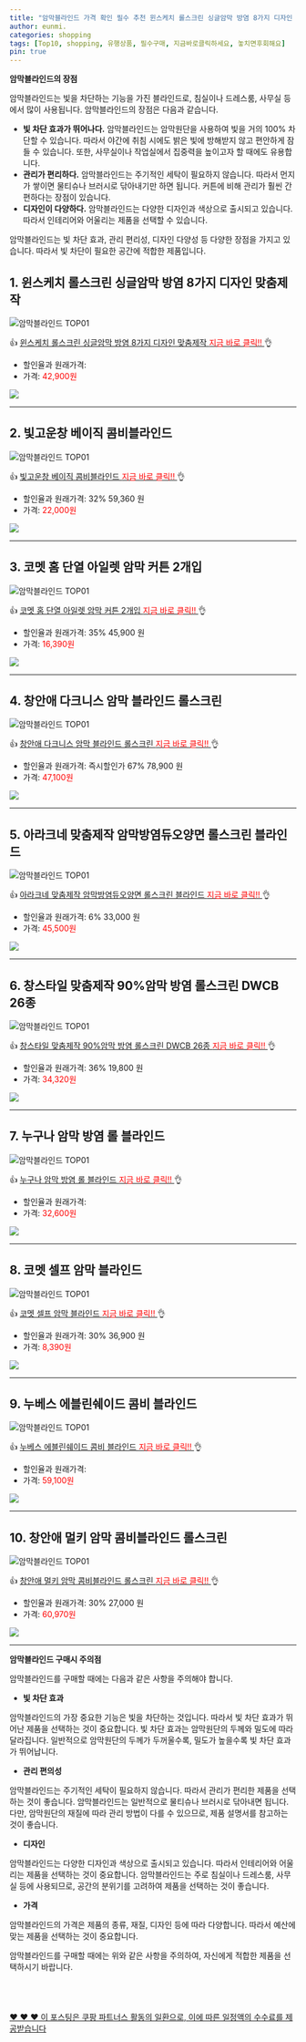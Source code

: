 ```yaml
---
title: "암막블라인드 가격 확인 필수 추천 윈스케치 롤스크린 싱글암막 방염 8가지 디자인 맞춤제작 비교 장점 구매가이드"
author: eunmi.
categories: shopping
tags: [Top10, shopping, 유행상품, 필수구매, 지금바로클릭하세요, 놓치면후회해요]
pin: true
---
```

**암막블라인드의 장점**

암막블라인드는 빛을 차단하는 기능을 가진 블라인드로, 침실이나 드레스룸, 사무실 등에서 많이 사용됩니다. 암막블라인드의 장점은 다음과 같습니다.

* **빛 차단 효과가 뛰어나다.** 암막블라인드는 암막원단을 사용하여 빛을 거의 100% 차단할 수 있습니다. 따라서 야간에 취침 시에도 밝은 빛에 방해받지 않고 편안하게 잠들 수 있습니다. 또한, 사무실이나 작업실에서 집중력을 높이고자 할 때에도 유용합니다.
* **관리가 편리하다.** 암막블라인드는 주기적인 세탁이 필요하지 않습니다. 따라서 먼지가 쌓이면 물티슈나 브러시로 닦아내기만 하면 됩니다. 커튼에 비해 관리가 훨씬 간편하다는 장점이 있습니다.
* **디자인이 다양하다.** 암막블라인드는 다양한 디자인과 색상으로 출시되고 있습니다. 따라서 인테리어와 어울리는 제품을 선택할 수 있습니다.

암막블라인드는 빛 차단 효과, 관리 편리성, 디자인 다양성 등 다양한 장점을 가지고 있습니다. 따라서 빛 차단이 필요한 공간에 적합한 제품입니다.

   

## 1. 윈스케치 롤스크린 싱글암막 방염 8가지 디자인 맞춤제작

![암막블라인드 TOP01](https://thumbnail7.coupangcdn.com/thumbnails/remote/230x230ex/image/vendor_inventory/cb71/66363ad1d692d4e749bd2e24dfa3fe80b4473a90f6109264cd0f5a73e6a8.jpg)


👍 [윈스케치 롤스크린 싱글암막 방염 8가지 디자인 맞춤제작 <font color=red> 지금 바로 클릭!! </font> ](https://link.coupang.com/re/AFFSDP?lptag=AF3617701&subid=GithubCoopas&pageKey=7408839225&traceid=V0-153&itemId=19191894529&vendorItemId=73740360993) 👌 


- 할인율과 원래가격: 
- 가격: <span style='color:red'>42,900원</span>

[![](/discount_price.png)](https://link.coupang.com/re/AFFSDP?lptag=AF3617701&subid=GithubCoopas&pageKey=7408839225&traceid=V0-153&itemId=19191894529&vendorItemId=73740360993)

---


   

## 2. 빛고운창 베이직 콤비블라인드

![암막블라인드 TOP01](https://thumbnail6.coupangcdn.com/thumbnails/remote/230x230ex/image/product/image/vendoritem/2019/06/10/3277073102/045a2b7c-2786-4f50-8231-c1897d86cbfa.jpg)


👍 [빛고운창 베이직 콤비블라인드 <font color=red> 지금 바로 클릭!! </font> ](https://link.coupang.com/re/AFFSDP?lptag=AF3617701&subid=GithubCoopas&pageKey=4570486&traceid=V0-153&itemId=132066420&vendorItemId=3277073102) 👌 


- 할인율과 원래가격: 32%  59,360   원
- 가격: <span style='color:red'>22,000원</span>

[![](/discount_price.png)](https://link.coupang.com/re/AFFSDP?lptag=AF3617701&subid=GithubCoopas&pageKey=4570486&traceid=V0-153&itemId=132066420&vendorItemId=3277073102)

---


   

## 3. 코멧 홈 단열 아일렛 암막 커튼 2개입

![암막블라인드 TOP01](https://thumbnail10.coupangcdn.com/thumbnails/remote/230x230ex/image/retail/images/5984019186736020-2cdd65c2-8146-4bf1-853b-f1d4a74fdb67.jpg)


👍 [코멧 홈 단열 아일렛 암막 커튼 2개입 <font color=red> 지금 바로 클릭!! </font> ](https://link.coupang.com/re/AFFSDP?lptag=AF3617701&subid=GithubCoopas&pageKey=6711426204&traceid=V0-153&itemId=15582502876&vendorItemId=84147368793) 👌 


- 할인율과 원래가격: 35%  45,900   원
- 가격: <span style='color:red'>16,390원</span>

[![](/discount_price.png)](https://link.coupang.com/re/AFFSDP?lptag=AF3617701&subid=GithubCoopas&pageKey=6711426204&traceid=V0-153&itemId=15582502876&vendorItemId=84147368793)

---


   

## 4. 창안애 다크니스 암막 블라인드 롤스크린

![암막블라인드 TOP01](https://thumbnail6.coupangcdn.com/thumbnails/remote/230x230ex/image/retail/images/5918558364351133-02527fff-3e08-4e68-ad00-1e2b5eb360dc.jpg)


👍 [창안애 다크니스 암막 블라인드 롤스크린 <font color=red> 지금 바로 클릭!! </font> ](https://link.coupang.com/re/AFFSDP?lptag=AF3617701&subid=GithubCoopas&pageKey=6778780752&traceid=V0-153&itemId=15934708960&vendorItemId=83141617231) 👌 


- 할인율과 원래가격: 즉시할인가 67%  78,900   원
- 가격: <span style='color:red'>47,100원</span>

[![](/discount_price.png)](https://link.coupang.com/re/AFFSDP?lptag=AF3617701&subid=GithubCoopas&pageKey=6778780752&traceid=V0-153&itemId=15934708960&vendorItemId=83141617231)

---


   

## 5. 아라크네 맞춤제작 암막방염듀오양면 롤스크린 블라인드

![암막블라인드 TOP01](https://thumbnail9.coupangcdn.com/thumbnails/remote/230x230ex/image/vendor_inventory/4faf/658b7afd948799abf2b0ae57db5765f80648043b14ee77c52afd20f7b455.jpg)


👍 [아라크네 맞춤제작 암막방염듀오양면 롤스크린 블라인드 <font color=red> 지금 바로 클릭!! </font> ](https://link.coupang.com/re/AFFSDP?lptag=AF3617701&subid=GithubCoopas&pageKey=1909283804&traceid=V0-153&itemId=3241918820&vendorItemId=71229106516) 👌 


- 할인율과 원래가격: 6%  33,000   원
- 가격: <span style='color:red'>45,500원</span>

[![](/discount_price.png)](https://link.coupang.com/re/AFFSDP?lptag=AF3617701&subid=GithubCoopas&pageKey=1909283804&traceid=V0-153&itemId=3241918820&vendorItemId=71229106516)

---


   

## 6. 창스타일 맞춤제작 90%암막 방염 롤스크린 DWCB 26종

![암막블라인드 TOP01](https://thumbnail8.coupangcdn.com/thumbnails/remote/230x230ex/image/vendor_inventory/efab/e2be68bf273ac4ca4a7cb578a336fab844cd89293e62c9009d7690ffca4b.jpg)


👍 [창스타일 맞춤제작 90%암막 방염 롤스크린 DWCB 26종 <font color=red> 지금 바로 클릭!! </font> ](https://link.coupang.com/re/AFFSDP?lptag=AF3617701&subid=GithubCoopas&pageKey=6283763222&traceid=V0-153&itemId=12915561022&vendorItemId=80180311907) 👌 


- 할인율과 원래가격: 36%  19,800   원
- 가격: <span style='color:red'>34,320원</span>

[![](/discount_price.png)](https://link.coupang.com/re/AFFSDP?lptag=AF3617701&subid=GithubCoopas&pageKey=6283763222&traceid=V0-153&itemId=12915561022&vendorItemId=80180311907)

---


   

## 7. 누구나 암막 방염 롤 블라인드

![암막블라인드 TOP01](https://thumbnail9.coupangcdn.com/thumbnails/remote/230x230ex/image/rs_quotation_api/vg68vexk/3a3fb889830e4730ae295125b1164a8c.jpg)


👍 [누구나 암막 방염 롤 블라인드 <font color=red> 지금 바로 클릭!! </font> ](https://link.coupang.com/re/AFFSDP?lptag=AF3617701&subid=GithubCoopas&pageKey=7183665949&traceid=V0-153&itemId=18122411715&vendorItemId=85273491628) 👌 


- 할인율과 원래가격: 
- 가격: <span style='color:red'>32,600원</span>

[![](/discount_price.png)](https://link.coupang.com/re/AFFSDP?lptag=AF3617701&subid=GithubCoopas&pageKey=7183665949&traceid=V0-153&itemId=18122411715&vendorItemId=85273491628)

---


   

## 8. 코멧 셀프 암막 블라인드

![암막블라인드 TOP01](https://thumbnail8.coupangcdn.com/thumbnails/remote/230x230ex/image/retail/images/376461206659308-430b49e8-ed1c-4a6c-b7e4-bf1f31f67301.jpg)


👍 [코멧 셀프 암막 블라인드 <font color=red> 지금 바로 클릭!! </font> ](https://link.coupang.com/re/AFFSDP?lptag=AF3617701&subid=GithubCoopas&pageKey=7297787187&traceid=V0-153&itemId=18667225932&vendorItemId=85801667898) 👌 


- 할인율과 원래가격: 30%  36,900   원
- 가격: <span style='color:red'>8,390원</span>

[![](/discount_price.png)](https://link.coupang.com/re/AFFSDP?lptag=AF3617701&subid=GithubCoopas&pageKey=7297787187&traceid=V0-153&itemId=18667225932&vendorItemId=85801667898)

---


   

## 9. 누베스 에블린쉐이드 콤비 블라인드

![암막블라인드 TOP01](https://thumbnail7.coupangcdn.com/thumbnails/remote/230x230ex/image/vendor_inventory/2af9/9001496f91b850472d1c446ce06db425c5cda05b2f3813ff73c856533d35.jpg)


👍 [누베스 에블린쉐이드 콤비 블라인드 <font color=red> 지금 바로 클릭!! </font> ](https://link.coupang.com/re/AFFSDP?lptag=AF3617701&subid=GithubCoopas&pageKey=7650953817&traceid=V0-153&itemId=20357222095&vendorItemId=80520495105) 👌 


- 할인율과 원래가격: 
- 가격: <span style='color:red'>59,100원</span>

[![](/discount_price.png)](https://link.coupang.com/re/AFFSDP?lptag=AF3617701&subid=GithubCoopas&pageKey=7650953817&traceid=V0-153&itemId=20357222095&vendorItemId=80520495105)

---


   

## 10. 창안애 멀키 암막 콤비블라인드 롤스크린

![암막블라인드 TOP01](https://thumbnail8.coupangcdn.com/thumbnails/remote/230x230ex/image/rs_quotation_api/fs55ojie/35a24215007143e9816f41406a9e8775.jpg)


👍 [창안애 멀키 암막 콤비블라인드 롤스크린 <font color=red> 지금 바로 클릭!! </font> ](https://link.coupang.com/re/AFFSDP?lptag=AF3617701&subid=GithubCoopas&pageKey=6778888460&traceid=V0-153&itemId=15934625175&vendorItemId=83141538114) 👌 


- 할인율과 원래가격: 30%  27,000   원
- 가격: <span style='color:red'>60,970원</span>

[![](/discount_price.png)](https://link.coupang.com/re/AFFSDP?lptag=AF3617701&subid=GithubCoopas&pageKey=6778888460&traceid=V0-153&itemId=15934625175&vendorItemId=83141538114)

---
**암막블라인드 구매시 주의점**

암막블라인드를 구매할 때에는 다음과 같은 사항을 주의해야 합니다.

* **빛 차단 효과**

암막블라인드의 가장 중요한 기능은 빛을 차단하는 것입니다. 따라서 빛 차단 효과가 뛰어난 제품을 선택하는 것이 중요합니다. 빛 차단 효과는 암막원단의 두께와 밀도에 따라 달라집니다. 일반적으로 암막원단의 두께가 두꺼울수록, 밀도가 높을수록 빛 차단 효과가 뛰어납니다.

* **관리 편의성**

암막블라인드는 주기적인 세탁이 필요하지 않습니다. 따라서 관리가 편리한 제품을 선택하는 것이 좋습니다. 암막블라인드는 일반적으로 물티슈나 브러시로 닦아내면 됩니다. 다만, 암막원단의 재질에 따라 관리 방법이 다를 수 있으므로, 제품 설명서를 참고하는 것이 좋습니다.

* **디자인**

암막블라인드는 다양한 디자인과 색상으로 출시되고 있습니다. 따라서 인테리어와 어울리는 제품을 선택하는 것이 중요합니다. 암막블라인드는 주로 침실이나 드레스룸, 사무실 등에 사용되므로, 공간의 분위기를 고려하여 제품을 선택하는 것이 좋습니다.

* **가격**

암막블라인드의 가격은 제품의 종류, 재질, 디자인 등에 따라 다양합니다. 따라서 예산에 맞는 제품을 선택하는 것이 중요합니다.

암막블라인드를 구매할 때에는 위와 같은 사항을 주의하여, 자신에게 적합한 제품을 선택하시기 바랍니다.<br><br><br><br><br> [ ❤ ❤ ❤ 이 포스팅은 쿠팡 파트너스 활동의 일환으로, 이에 따른 일정액의 수수료를 제공받습니다](https://link.coupang.com/a/bcEFyh)